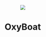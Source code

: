 <center><img src = "https://media.discordapp.net/attachments/892270315630133268/898567392941211648/oxy_boat_pic.png" /></center>
<h1 align = "center">OxyBoat</h1>

